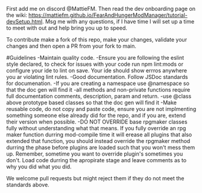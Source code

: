First add me on discord @MattieFM.
Then read the dev onboarding page on the wiki: https://mattiefm.github.io/FearAndHungerModManager/tutorial-devSetup.html.
Msg me with any questions, if I have time I will set up a time to meet with out and help bring you up to speed.

To contribute make a fork of this repo, make your changes, validate your changes and then open a PR from your fork to main.

#Guidelines
-Maintain quality code.
-Ensure you are following the eslint style declared, to check for issues with your code run npm lint:mods or configure your ide to lint on save. Your ide should show errros anywhere you ar violating lint rules.
-Good documentation. Follow JSDoc standards for documenation.
 -If you are creating a namespace use @namespace so that the doc gen will find it
 -all methods and non-private functions require full documentation comments, description, param and return.
 -use @class above prototype based classes so that the doc gen will find it
-Make reusable code, do not copy and paste code, ensure you are not implmenting something someone else already did for the repo, and if you are, extend their version when possible.
-DO NOT OVERRIDE base rpgmaker classes fully without understanding what that means. If you fully override an rpg maker function durring mod-compile time it will erease all plugins that also extended that function, you should instead override the rpgmaker method durring the phase before plugins are loaded such that you won't mess them up. Remember, sometime you want to override plugin's sometimes you don't. Load code durring the apropirate stage and leave comments as to why you did what you did.



We welcome pull requests but might reject them if they do not meet the standards above.
